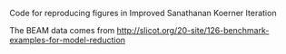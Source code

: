 Code for reproducing figures in Improved Sanathanan Koerner Iteration

The BEAM data comes from http://slicot.org/20-site/126-benchmark-examples-for-model-reduction


